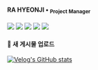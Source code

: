#### RA HYEONJI • <sub> Project Manager <sub/>
<img src="https://img.shields.io/badge/Javascript-000000?style=flat&logo=Javascript&logoColor=F7DF1E"/> <img src="https://img.shields.io/badge/React-000000?style=flat&logo=React&logoColor=61DAFB"/> <img src="https://img.shields.io/badge/Figma-000000?style=flat&logo=Figma&logoColor=F24E1E"/> <img src="https://img.shields.io/badge/Adobe-000000?style=flat&logo=Adobe&logoColor=FF0000"/> <img src="https://img.shields.io/badge/Blender-000000?style=flat&logo=Blender&logoColor=E87D0D"/>

#### 🔗 새 게시물 업로드 
[![Velog's GitHub stats](https://velog-readme-stats.vercel.app/api?name=raxchaz)](https://velog.io/@raxchaz) <br/>
